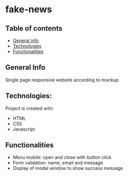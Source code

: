 # fake-news

## Table of contents
* [General info](#general-info)
* [Technologies](#technologies)
* [Functionalities](#functionalities)

## General Info
Single page responsive website according to mockup

## Technologies:
Project is created with:
* HTML
* CSS
* Javascript

## Functionalities
* Menu mobile: open and close with button click
* Form validation: name, email and message
* Display of modal window to show success message
